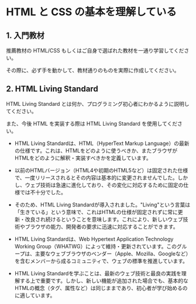 # HTML と CSS の基本を理解している

## 1. 入門教材

推薦教材の HTML/CSS もしくはご自身で選ばれた教材を一通り学習してください。

その際に、必ず手を動かして、教材通りのものを実際に作成してください。

## 2. HTML Living Standard

HTML Living Standard とは何か、プログラミング初心者にわかるように説明してください。

また、今後 HTML を実装する際は HTML Living Standard を使用してください。

- HTML Living Standardは、HTML（HyperText Markup Language）の最新の仕様です。これは、HTMLをどのように使うべきか、またブラウザがHTMLをどのように解釈・実装すべきかを定義しています。

- 以前のHTMLバージョン（HTML4や初期のHTML5など）は固定された仕様で、一度リリースされるとその内容は基本的に変更されませんでした。しかし、ウェブ技術は急速に進化しており、その変化に対応するために固定の仕様では不十分でした。

- そのため、HTML Living Standardが導入されました。"Living"という言葉は「生きている」という意味で、これはHTMLの仕様が固定されずに常に更新・改良され続けるということを意味します。これにより、新しいウェブ技術やブラウザの能力、開発者の要求に迅速に対応することができます。

- HTML Living Standardは、Web Hypertext Application Technology Working Group（WHATWG）によって維持・更新されています。このグループは、主要なウェブブラウザのベンダー（Apple、Mozilla、Googleなど）を含むメンバーから成るコミュニティで、ウェブの標準を推進しています。

- HTML Living Standardを学ぶことは、最新のウェブ技術と最良の実践を理解する上で重要です。しかし、新しい機能が追加された場合でも、基本的なHTMLの概念（タグ、属性など）は同じままであり、初心者が学び始めるのに適しています。
